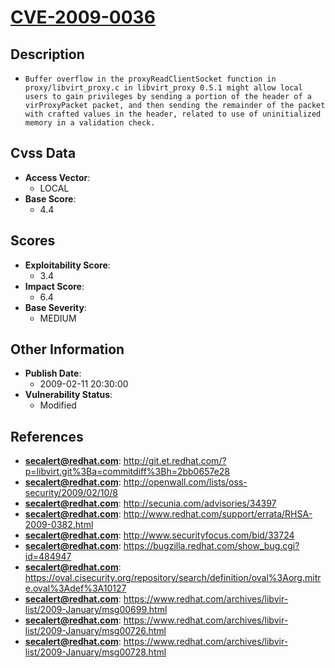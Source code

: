 
# [CVE-2009-0036](https://cve.mitre.org/cgi-bin/cvename.cgi?name=CVE-2009-0036)

## Description

- `Buffer overflow in the proxyReadClientSocket function in proxy/libvirt_proxy.c in libvirt_proxy 0.5.1 might allow local users to gain privileges by sending a portion of the header of a virProxyPacket packet, and then sending the remainder of the packet with crafted values in the header, related to use of uninitialized memory in a validation check.`

## Cvss Data

- **Access Vector**:
  - LOCAL
- **Base Score**:
  - 4.4

## Scores

- **Exploitability Score**:
  - 3.4
- **Impact Score**:
  - 6.4
- **Base Severity**:
  - MEDIUM

## Other Information

- **Publish Date**:
  - 2009-02-11 20:30:00
- **Vulnerability Status**:
  - Modified

## References

- **secalert@redhat.com**: http://git.et.redhat.com/?p=libvirt.git%3Ba=commitdiff%3Bh=2bb0657e28
- **secalert@redhat.com**: http://openwall.com/lists/oss-security/2009/02/10/8
- **secalert@redhat.com**: http://secunia.com/advisories/34397
- **secalert@redhat.com**: http://www.redhat.com/support/errata/RHSA-2009-0382.html
- **secalert@redhat.com**: http://www.securityfocus.com/bid/33724
- **secalert@redhat.com**: https://bugzilla.redhat.com/show_bug.cgi?id=484947
- **secalert@redhat.com**: https://oval.cisecurity.org/repository/search/definition/oval%3Aorg.mitre.oval%3Adef%3A10127
- **secalert@redhat.com**: https://www.redhat.com/archives/libvir-list/2009-January/msg00699.html
- **secalert@redhat.com**: https://www.redhat.com/archives/libvir-list/2009-January/msg00726.html
- **secalert@redhat.com**: https://www.redhat.com/archives/libvir-list/2009-January/msg00728.html
